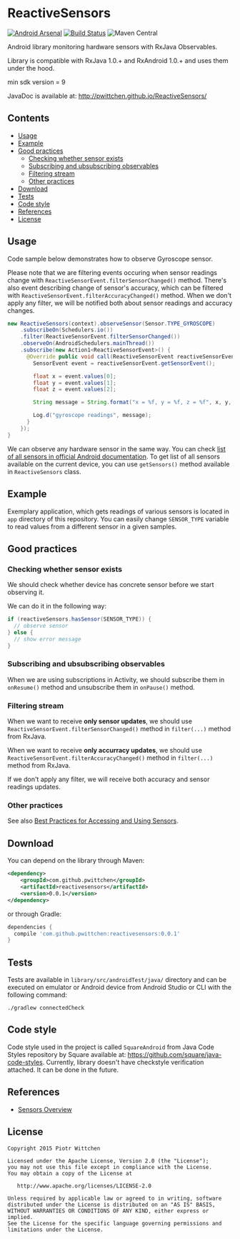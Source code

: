 # ReactiveSensors 
[![Android Arsenal](https://img.shields.io/badge/Android%20Arsenal-ReactiveSensors-brightgreen.svg?style=flat)](http://android-arsenal.com/details/1/2451) [![Build Status](https://travis-ci.org/pwittchen/ReactiveSensors.svg?branch=master)](https://travis-ci.org/pwittchen/ReactiveSensors) ![Maven Central](https://img.shields.io/maven-central/v/com.github.pwittchen/reactivesensors.svg?style=flat)

Android library monitoring hardware sensors with RxJava Observables.

Library is compatible with RxJava 1.0.+ and RxAndroid 1.0.+ and uses them under the hood.

min sdk version = 9

JavaDoc is available at: http://pwittchen.github.io/ReactiveSensors/

Contents
--------
- [Usage](#usage)
- [Example](#example)
- [Good practices](#good-practices)
  - [Checking whether sensor exists](#checking-whether-sensor-exists)
  - [Subscribing and ubsubscribing observables](#subscribing-and-ubsubscribing-observables)
  - [Filtering stream](#filtering-stream)
  - [Other practices](#other-practices)
- [Download](#download)
- [Tests](#tests)
- [Code style](#code-style)
- [References](#references)
- [License](#license)

Usage
-----

Code sample below demonstrates how to observe Gyroscope sensor. 

Please note that we are filtering events occuring when sensor readings change with `ReactiveSensorEvent.filterSensorChanged()` method. There's also event describing change of sensor's accuracy, which can be filtered with `ReactiveSensorEvent.filterAccuracyChanged()` method. When we don't apply any filter, we will be notified both about sensor readings and accuracy changes.

```java
new ReactiveSensors(context).observeSensor(Sensor.TYPE_GYROSCOPE)
    .subscribeOn(Schedulers.io())
    .filter(ReactiveSensorEvent.filterSensorChanged())
    .observeOn(AndroidSchedulers.mainThread())
    .subscribe(new Action1<ReactiveSensorEvent>() {
      @Override public void call(ReactiveSensorEvent reactiveSensorEvent) {
        SensorEvent event = reactiveSensorEvent.getSensorEvent();

        float x = event.values[0];
        float y = event.values[1];
        float z = event.values[2];

        String message = String.format("x = %f, y = %f, z = %f", x, y, z);

        Log.d("gyroscope readings", message);
      }
    });
}
```

We can observe any hardware sensor in the same way. You can check [list of all sensors in official Android documentation](http://developer.android.com/guide/topics/sensors/sensors_overview.html#sensors-intro). To get list of all sensors available on the current device, you can use `getSensors()` method available in `ReactiveSensors` class.

Example
-------

Exemplary application, which gets readings of various sensors is located in `app` directory of this repository. You can easily change `SENSOR_TYPE` variable to read values from a different sensor in a given samples.

Good practices
--------------

### Checking whether sensor exists

We should check whether device has concrete sensor before we start observing it. 

We can do it in the following way:

```java
if (reactiveSensors.hasSensor(SENSOR_TYPE)) {
  // observe sensor
} else {
  // show error message
}
```

### Subscribing and ubsubscribing observables

When we are using subscriptions in Activity, we should subscribe them in `onResume()` method and unsubscribe them in `onPause()` method.

### Filtering stream

When we want to receive **only sensor updates**, we should use `ReactiveSensorEvent.filterSensorChanged()` method in `filter(...)` method from RxJava.

When we want to receive **only accurracy updates**, we should use `ReactiveSensorEvent.filterAccuracyChanged()` method in `filter(...)` method from RxJava.

If we don't apply any filter, we will receive both accuracy and sensor readings updates.

### Other practices

See also [Best Practices for Accessing and Using Sensors](http://developer.android.com/guide/topics/sensors/sensors_overview.html#sensors-practices).

Download
--------

You can depend on the library through Maven:

```xml
<dependency>
    <groupId>com.github.pwittchen</groupId>
    <artifactId>reactivesensors</artifactId>
    <version>0.0.1</version>
</dependency>
```

or through Gradle:

```groovy
dependencies {
  compile 'com.github.pwittchen:reactivesensors:0.0.1'
}
```

Tests
-----

Tests are available in `library/src/androidTest/java/` directory and can be executed on emulator or Android device from Android Studio or CLI with the following command:

```
./gradlew connectedCheck
```

Code style
----------

Code style used in the project is called `SquareAndroid` from Java Code Styles repository by Square available at: https://github.com/square/java-code-styles. Currently, library doesn't have checkstyle verification attached. It can be done in the future.

References
----------
- [Sensors Overview](http://developer.android.com/guide/topics/sensors/sensors_overview.html)

License
-------

    Copyright 2015 Piotr Wittchen

    Licensed under the Apache License, Version 2.0 (the "License");
    you may not use this file except in compliance with the License.
    You may obtain a copy of the License at

       http://www.apache.org/licenses/LICENSE-2.0

    Unless required by applicable law or agreed to in writing, software
    distributed under the License is distributed on an "AS IS" BASIS,
    WITHOUT WARRANTIES OR CONDITIONS OF ANY KIND, either express or implied.
    See the License for the specific language governing permissions and
    limitations under the License.
